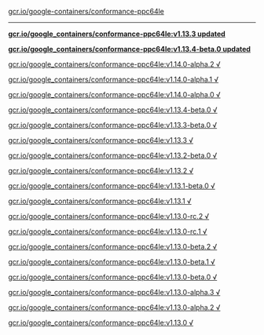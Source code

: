 [gcr.io/google-containers/conformance-ppc64le](https://hub.docker.com/r/sqeven/conformance-ppc64le/tags/) 

----
**[gcr.io/google_containers/conformance-ppc64le:v1.13.3 updated](https://hub.docker.com/r/sqeven/conformance-ppc64le/tags/)**

**[gcr.io/google_containers/conformance-ppc64le:v1.13.4-beta.0 updated](https://hub.docker.com/r/sqeven/conformance-ppc64le/tags/)**

[gcr.io/google_containers/conformance-ppc64le:v1.14.0-alpha.2 √](https://hub.docker.com/r/sqeven/conformance-ppc64le/tags/)

[gcr.io/google_containers/conformance-ppc64le:v1.14.0-alpha.1 √](https://hub.docker.com/r/sqeven/conformance-ppc64le/tags/)

[gcr.io/google_containers/conformance-ppc64le:v1.14.0-alpha.0 √](https://hub.docker.com/r/sqeven/conformance-ppc64le/tags/)

[gcr.io/google_containers/conformance-ppc64le:v1.13.4-beta.0 √](https://hub.docker.com/r/sqeven/conformance-ppc64le/tags/)

[gcr.io/google_containers/conformance-ppc64le:v1.13.3-beta.0 √](https://hub.docker.com/r/sqeven/conformance-ppc64le/tags/)

[gcr.io/google_containers/conformance-ppc64le:v1.13.3 √](https://hub.docker.com/r/sqeven/conformance-ppc64le/tags/)

[gcr.io/google_containers/conformance-ppc64le:v1.13.2-beta.0 √](https://hub.docker.com/r/sqeven/conformance-ppc64le/tags/)

[gcr.io/google_containers/conformance-ppc64le:v1.13.2 √](https://hub.docker.com/r/sqeven/conformance-ppc64le/tags/)

[gcr.io/google_containers/conformance-ppc64le:v1.13.1-beta.0 √](https://hub.docker.com/r/sqeven/conformance-ppc64le/tags/)

[gcr.io/google_containers/conformance-ppc64le:v1.13.1 √](https://hub.docker.com/r/sqeven/conformance-ppc64le/tags/)

[gcr.io/google_containers/conformance-ppc64le:v1.13.0-rc.2 √](https://hub.docker.com/r/sqeven/conformance-ppc64le/tags/)

[gcr.io/google_containers/conformance-ppc64le:v1.13.0-rc.1 √](https://hub.docker.com/r/sqeven/conformance-ppc64le/tags/)

[gcr.io/google_containers/conformance-ppc64le:v1.13.0-beta.2 √](https://hub.docker.com/r/sqeven/conformance-ppc64le/tags/)

[gcr.io/google_containers/conformance-ppc64le:v1.13.0-beta.1 √](https://hub.docker.com/r/sqeven/conformance-ppc64le/tags/)

[gcr.io/google_containers/conformance-ppc64le:v1.13.0-beta.0 √](https://hub.docker.com/r/sqeven/conformance-ppc64le/tags/)

[gcr.io/google_containers/conformance-ppc64le:v1.13.0-alpha.3 √](https://hub.docker.com/r/sqeven/conformance-ppc64le/tags/)

[gcr.io/google_containers/conformance-ppc64le:v1.13.0-alpha.2 √](https://hub.docker.com/r/sqeven/conformance-ppc64le/tags/)

[gcr.io/google_containers/conformance-ppc64le:v1.13.0 √](https://hub.docker.com/r/sqeven/conformance-ppc64le/tags/)

